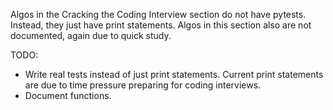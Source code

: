 Algos in the Cracking the Coding Interview section do not have pytests. Instead,
they just have print statements.
Algos in this section also are not documented, again due to quick study.

TODO:
* Write real tests instead of just print statements.
  Current print statements are due to time pressure preparing for coding interviews.
* Document functions.